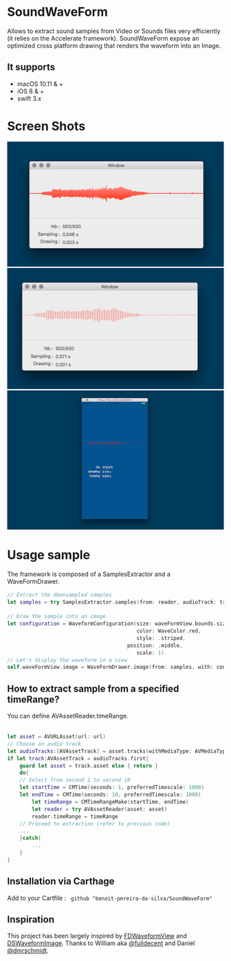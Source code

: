 # SoundWaveForm

Allows to extract sound samples from Video or Sounds files very efficiently (it relies on the Accelerate framework). SoundWaveForm expose an optimized cross platform drawing that renders the waveform into an Image.

## It supports 

- macOS 10.11 & + 
- iOS 8 & + 
- swift 3.x

# Screen Shots

![MacDown Screenshot](screenshot-1.png)
![MacDown Screenshot](screenshot-2.png)
![MacDown Screenshot](screenshot-3.png)

# Usage sample 

The framework is composed of a SamplesExtractor and a WaveFormDrawer.

```swift 
// Extract the downsampled samples
let samples = try SamplesExtractor.samples(from: reader, audioTrack: track, desiredNumberOfSamples: 500)

// Draw the sample into an image.
let configuration = WaveformConfiguration(size: waveFormView.bounds.size,
                                          color: WaveColor.red,
                                          style: .striped,
                                       position: .middle,
                                          scale: 1)
// Let's display the waveform in a view                     
self.waveFormView.image = WaveFormDrawer.image(from: samples, with: configuration)
```

## How to extract sample from a specified timeRange?

You can define AVAssetReader.timeRange.

```swift

let asset = AVURLAsset(url: url)
// Choose an audio track
let audioTracks:[AVAssetTrack] = asset.tracks(withMediaType: AVMediaTypeAudio)
if let track:AVAssetTrack = audioTracks.first{
    guard let asset = track.asset else { return }
    do{
	// Select from second 1 to second 10
	let startTime = CMTime(seconds: 1, preferredTimescale: 1000)
	let endTime = CMTime(seconds: 10, preferredTimescale: 1000)
        let timeRange = CMTimeRangeMake(startTime, endTime)
        let reader = try AVAssetReader(asset: asset)
        reader.timeRange = timeRange 
	// Proceed to extraction (refer to previous code)
	...
    }catch{
    	...
    }	
}
```

## Installation via Carthage

Add to your Cartfile : ` github "benoit-pereira-da-silva/SoundWaveForm"` 


## Inspiration

This project has been largely inspired by [FDWaveformView](https://github.com/fulldecent/FDWaveformView) and [DSWaveformImage](https://github.com/dmrschmidt/DSWaveformImage). Thanks to William aka [@fulldecent](https://github.com/fulldecent/) and Daniel [@dmrschmidt](https://github.com/dmrschmidt/).
	
